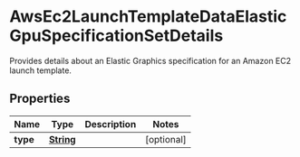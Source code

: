

# AwsEc2LaunchTemplateDataElasticGpuSpecificationSetDetails

 Provides details about an Elastic Graphics specification for an Amazon EC2 launch template. 

## Properties

| Name | Type | Description | Notes |
|------------ | ------------- | ------------- | -------------|
|**type** | [**String**](String.md) |  |  [optional] |



